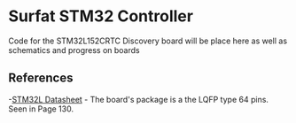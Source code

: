 # Surfat STM32 Controller
Code for the STM32L152CRTC Discovery board will be place here as well as schematics and progress on boards

## References
-[STM32L Datasheet](http://www.st.com/content/ccc/resource/technical/document/datasheet/2a/6e/97/91/cd/c0/43/8b/DM00048356.pdf/files/DM00048356.pdf/jcr:content/translations/en.DM00048356.pdf)
	- The board's package is a the LQFP type 64 pins. Seen in Page 130.
